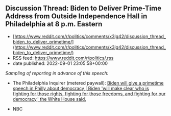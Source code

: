 ## Discussion Thread: Biden to Deliver Prime-Time Address from Outside Independence Hall in Philadelphia at 8 p.m. Eastern
 - [https://www.reddit.com/r/politics/comments/x3lg42/discussion_thread_biden_to_deliver_primetime/](https://www.reddit.com/r/politics/comments/x3lg42/discussion_thread_biden_to_deliver_primetime/)
 - RSS feed: https://www.reddit.com/r/politics/.rss
 - date published: 2022-09-01 23:05:58+00:00

<!-- SC_OFF --><div class="md"><p><em>Sampling of reporting in advance of this speech:</em></p> <ul> <li><p>The Philadelphia Inquirer (metered paywall): <a href="https://www.inquirer.com/politics/philadelphia/biden-speech-philadelphia-democracy-pennsylvania-20220829.html">Biden will give a primetime speech in Philly about democracy | Biden 'will make clear who is fighting for those rights, fighting for those freedoms, and fighting for our democracy,' the White House said.</a></p></li> <li><p>NBC

